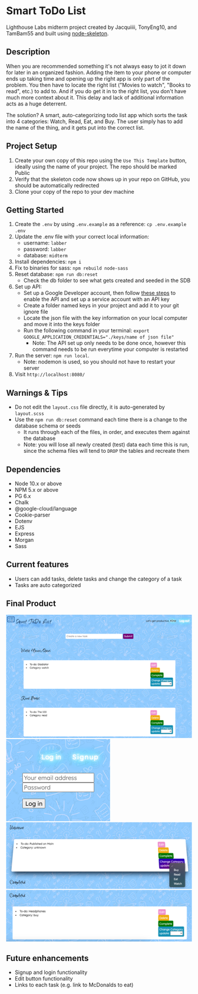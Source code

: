 # Smart ToDo List

Lighthouse Labs midterm project created by Jacquiiii, TonyEng10, and TamBam55 and built using [node-skeleton](https://github.com/lighthouse-labs/node-skeleton).

## Description
When you are recommended something it's not always easy to jot it down for later in an organized fashion. Adding the item to your phone or computer ends up taking time and opening up the right app is only part of the problem. You then have to locate the right list ("Movies to watch", "Books to read", etc.) to add to. And if you do get it in to the right list, you don't have much more context about it. This delay and lack of additional information acts as a huge deterrent.

The solution? A smart, auto-categorizing todo list app which sorts the task into 4 categories: Watch, Read, Eat, and Buy. The user simply has to add the name of the thing, and it gets put into the correct list.

## Project Setup

1. Create your own copy of this repo using the `Use This Template` button, ideally using the name of your project. The repo should be marked Public
2. Verify that the skeleton code now shows up in your repo on GitHub, you should be automatically redirected
3. Clone your copy of the repo to your dev machine


## Getting Started

1. Create the `.env` by using `.env.example` as a reference: `cp .env.example .env`
2. Update the .env file with your correct local information:
    - username: `labber` 
    - password: `labber` 
    - database: `midterm`
3. Install dependencies: `npm i`
4. Fix to binaries for sass: `npm rebuild node-sass`
5. Reset database: `npm run db:reset`
    - Check the db folder to see what gets created and seeded in the SDB
6. Set up API:
    - Set up a Google Developer account, then follow [these steps](https://cloud.google.com/natural-language/docs/setup) to enable the API and set up a service account with an API key
    - Create a folder named keys in your project and add it to your git ignore file
    - Locate the json file with the key information on your local computer and move it into the keys folder
    - Run the following command in your terminal: `export GOOGLE_APPLICATION_CREDENTIALS="./keys/name of json file"`
      - Note: The API set up only needs to be done once, however this command needs to be run everytime your computer is restarted
7. Run the server: `npm run local`.
    - Note: nodemon is used, so you should not have to restart your server
8. Visit `http://localhost:8080/`

## Warnings & Tips

- Do not edit the `layout.css` file directly, it is auto-generated by `layout.scss`
- Use the `npm run db:reset` command each time there is a change to the database schema or seeds
  - It runs through each of the files, in order, and executes them against the database
  - Note: you will lose all newly created (test) data each time this is run, since the schema files will tend to `DROP` the tables and recreate them

## Dependencies

- Node 10.x or above
- NPM 5.x or above
- PG 6.x
- Chalk
- @google-cloud/language
- Cookie-parser
- Dotenv
- EJS
- Express
- Morgan
- Sass

## Current features

- Users can add tasks, delete tasks and change the category of a task
- Tasks are auto categorized

## Final Product

!["Main view"](https://github.com/Jacquiiii/TJT-Midterm/blob/master/docs/Main%20page.png)
!["Login"](https://github.com/Jacquiiii/TJT-Midterm/blob/master/docs/Login.png)
!["Change Category"](https://github.com/Jacquiiii/TJT-Midterm/blob/master/docs/Change%20category.png)
!["Completed task"](https://github.com/Jacquiiii/TJT-Midterm/blob/master/docs/Completed%20tasks.png)

## Future enhancements

- Signup and login functionality
- Edit button functionality
- Links to each task (e.g. link to McDonalds to eat)
